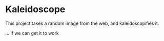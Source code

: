 # Kaleidoscope
This project takes a random image from the web, and kaleidoscopifies it.

... if we can get it to work

